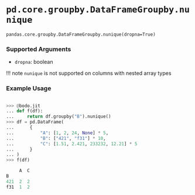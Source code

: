 # `pd.core.groupby.DataFrameGroupby.nunique`

`pandas.core.groupby.DataFrameGroupby.nunique(dropna=True)`

### Supported Arguments

- `dropna`: boolean

!!! note
`nunique` is not supported on columns with nested array types

### Example Usage

```py

>>> @bodo.jit
... def f(df):
...     return df.groupby("B").nunique()
>>> df = pd.DataFrame(
...      {
...          "A": [1, 2, 24, None] * 5,
...          "B": ["421", "f31"] * 10,
...          "C": [1.51, 2.421, 233232, 12.21] * 5
...      }
... )
>>> f(df)

     A  C
B
421  2  2
f31  1  2
```
